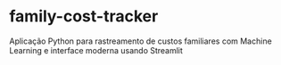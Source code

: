 # family-cost-tracker
Aplicação Python para rastreamento de custos familiares com Machine Learning e interface moderna usando Streamlit
